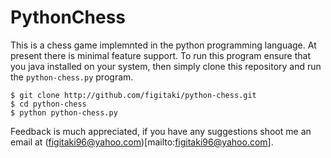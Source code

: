 # PythonChess

This is a chess game implemnted in the python programming language. At present there is minimal feature support. To run this program ensure that you java installed on your system, then simply clone this repository and run the `python-chess.py` program.

    $ git clone http://github.com/figitaki/python-chess.git
    $ cd python-chess
    $ python python-chess.py

Feedback is much appreciated, if you have any suggestions shoot me an email at (figitaki96@yahoo.com)[mailto:figitaki96@yahoo.com].
